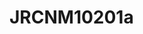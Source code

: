 <a name="material" />

# JRCNM10201a
<script type="application/ld+json">
  {
    "@context": "https://schema.org/",
    "@type": "ChemicalSubstance",
    "http://purl.org/dc/terms/conformsTo":
      {
        "@type": "CreativeWork",
        "@id": "https://bioschemas.org/profiles/ChemicalSubstance/0.4-RELEASE/"
      },
    "@id": "https://egonw.github.io/nanowiki/nanowiki379.html#material",
    "name": "JRCNM10201a",
    "sameAs: "http://127.0.0.1/mediawiki/index.php/Special:URIResolver/JRCNM10201a"
  }
</script>

